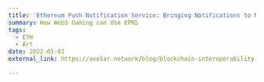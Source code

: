 ```yaml
---
title: 'Ethereum Push Notification Service: Bringing Notifications to NFT Gaming'
summary: How Web3 Gaming can Use EPNS
tags:
  - ETH
  - Art
date: 2022-01-01
external_link: https://axelar.network/blog/blockchain-interoperability-how-to-achieve-it-securely

---
```

